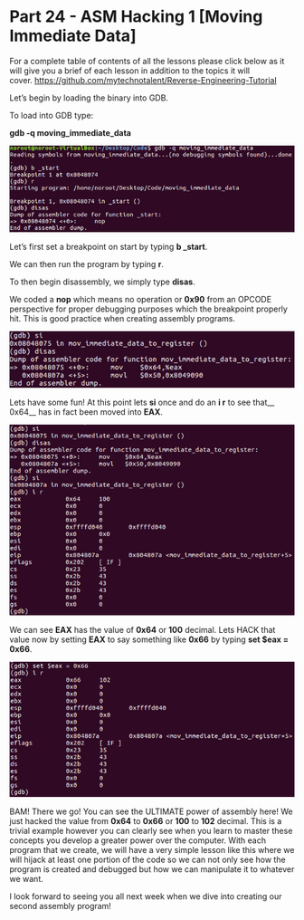 # Part 24 - ASM Hacking 1 \[Moving Immediate Data\]

For a complete table of contents of all the lessons please click below as it will give you a brief of each lesson in addition to the topics it will cover.&nbsp;https://github.com/mytechnotalent/Reverse-Engineering-Tutorial

Let’s begin by loading the binary into GDB.

To load into GDB type:

__gdb -q moving\_immediate\_data__

<div class="slate-resizable-image-embed slate-image-embed__resize-full-width"><img src="/imgs/1520534645555.jpg"/></div>

Let’s first set a breakpoint on start by typing __b \_start__.

We can then run the program by typing __r__.

To then begin disassembly, we simply type __disas__.

We coded a __nop__ which means no operation or __0x90__ from an OPCODE perspective for proper debugging purposes which the breakpoint properly hit. This is good practice when creating assembly programs.

<div class="slate-resizable-image-embed slate-image-embed__resize-full-width"><img src="/imgs/1520241969888.jpg"/></div>

Lets have some fun! At this point lets __si__ once and do an __i r__ to see that__ 0x64__ has in fact been moved into __EAX__.

<div class="slate-resizable-image-embed slate-image-embed__resize-full-width"><img src="/imgs/1520148350561.jpg"/></div>

We can see __EAX__ has the value of __0x64__ or __100__ decimal. Lets HACK that value now by setting __EAX__ to say something like __0x66__ by typing __set $eax = 0x66__.

<div class="slate-resizable-image-embed slate-image-embed__resize-full-width"><img src="/imgs/1520194300522.jpg"/></div>

BAM! There we go! You can see the ULTIMATE power of assembly here! We just hacked the value from __0x64__ to __0x66__ or __100__ to __102__ decimal. This is a trivial example however you can clearly see when you learn to master these concepts you develop a greater power over the computer. With each program that we create, we will have a very simple lesson like this where we will hijack at least one portion of the code so we can not only see how the program is created and debugged but how we can manipulate it to whatever we want.

I look forward to seeing you all next week when we dive into creating our second assembly program!